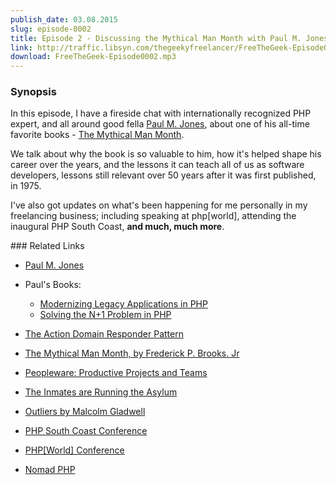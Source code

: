 ```yaml
---
publish_date: 03.08.2015
slug: episode-0002
title: Episode 2 - Discussing the Mythical Man Month with Paul M. Jones; plus speaking at php[world] and Nomad PHP.
link: http://traffic.libsyn.com/thegeekyfreelancer/FreeTheGeek-Episode0002.mp3
download: FreeTheGeek-Episode0002.mp3
---
```

### Synopsis

In this episode, I have a fireside chat with internationally recognized PHP expert, and all around good fella [Paul M. Jones](http://paul-m-jones.com), about one of his all-time favorite books - [The Mythical Man Month](http://www.amazon.co.uk/The-Mythical-Man-month-Software-Engineering/dp/0201835959).

We talk about why the book is so valuable to him, how it's helped shape his career over the years, and the lessons it can teach all of us as software developers, lessons still relevant over 50 years after it was first published, in 1975.

I've also got updates on what's been happening for me personally in my freelancing business; including speaking at php[world], attending the inaugural PHP South Coast, **and much, much more**.

### Related Links

- [Paul M. Jones](http://paul-m-jones.com/)
- Paul's Books:
  - [Modernizing Legacy Applications in PHP](http://mlaphp.com/)
  - [Solving the N+1 Problem in PHP](https://leanpub.com/sn1php?utm_campaign=sn1php&utm_medium=embed&utm_source=paul-m-jones.com)
  
- [The Action Domain Responder Pattern](http://pmjones.io/adr/)
- [The Mythical Man Month, by Frederick P. Brooks. Jr](http://www.amazon.co.uk/The-Mythical-Man-month-Software-Engineering/dp/0201835959)
- [Peopleware: Productive Projects and Teams](http://www.amazon.co.uk/Peopleware-Productive-Projects-Tom-DeMarco/dp/0932633439)
- [The Inmates are Running the Asylum](http://www.amazon.co.uk/The-Inmates-are-Running-Asylum/dp/0672326140)
- [Outliers by Malcolm Gladwell](http://gladwell.com/outliers/)
- [PHP South Coast Conference](http://2015.phpsouthcoast.co.uk/)
- [PHP[World] Conference](http://world.phparch.com)
- [Nomad PHP](https://nomadphp.com)

